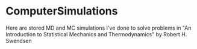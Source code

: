 # ComputerSimulations
Here are stored MD and MC simulations I've done to solve problems in "An Introduction to Statistical Mechanics and Thermodynamics" by Robert H. Swendsen
